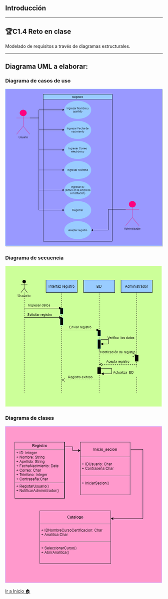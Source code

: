## Introducción
---
## 🏆C1.4 Reto en clase
Modelado de requisitos a través de diagramas estructurales.

----

## Diagrama UML a elaborar:
### **Diagrama de casos de uso**
![](Imagenes/DiagramaCasosUso.png)

### **Diagrama de secuencia**
![](Imagenes/DiagramaSecuencia.png)

### **Diagrama de clases**
![](Imagenes/Diagramadeclases.png)

[Ir a Inicio 🏠](https://github.com/ZazuetaDiana/Analisis-Avanzado-de-Software.)

